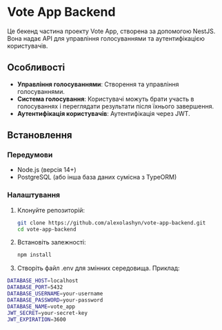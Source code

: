 # Vote App Backend

Це бекенд частина проекту Vote App, створена за допомогою NestJS. Вона надає API для управління голосуваннями та аутентифікацією користувачів.

## Особливості

- **Управління голосуваннями**: Створення та управління голосуваннями.
- **Система голосування**: Користувачі можуть брати участь в голосуваннях і переглядати результати після їхнього завершення.
- **Аутентифікація користувачів**: Аутентифікація через JWT.

## Встановлення

### Передумови

- Node.js (версія 14+)
- PostgreSQL (або інша база даних сумісна з TypeORM)

### Налаштування

1. Клонуйте репозиторій:
   ```bash
   git clone https://github.com/alexolashyn/vote-app-backend.git
   cd vote-app-backend
2. Встановіть залежності:
   ```bash
   npm install
3. Створіть файл .env для змінних середовища. Приклад:
  ```bash
  DATABASE_HOST=localhost
  DATABASE_PORT=5432
  DATABASE_USERNAME=your-username
  DATABASE_PASSWORD=your-password
  DATABASE_NAME=vote_app
  JWT_SECRET=your-secret-key
  JWT_EXPIRATION=3600
